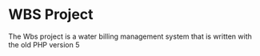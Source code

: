 <h1> WBS Project </h1>
The Wbs project is a water
 billing management system
 that is written with the old PHP version 5

